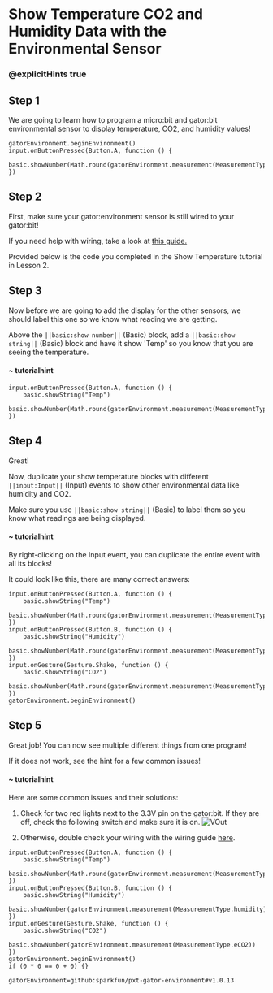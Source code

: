 # Show Temperature CO2 and Humidity Data with the Environmental Sensor
### @explicitHints true

<!-- Tutorial Link: https://makecode.microbit.org/#tutorial:22374-52751-99539-74017 -->

## Step 1

We are going to learn how to program a micro:bit and gator:bit environmental sensor to display temperature, CO2, and humidity values!

```template
gatorEnvironment.beginEnvironment()
input.onButtonPressed(Button.A, function () {
    basic.showNumber(Math.round(gatorEnvironment.measurement(MeasurementType.degreesF)))
})
```

## Step 2

First, make sure your gator:environment sensor is still wired to your gator:bit!

If you need help with wiring, take a look at [this guide.](https://docs.google.com/document/d/1Wy_TLucsBvOR2eAHqqLUJwxPPhVsipK1Qq8MdPxL1X4/edit?usp=sharing)

Provided below is the code you completed in the Show Temperature tutorial in Lesson 2.

## Step 3

Now before we are going to add the display for the other sensors, we should label this one so we know what reading we are getting.

Above the ``||basic:show number||`` (Basic) block, add a ``||basic:show string||`` (Basic) block and have it show 'Temp' so you know that you are seeing the temperature.

#### ~ tutorialhint

```blocks
input.onButtonPressed(Button.A, function () {
    basic.showString("Temp")
    basic.showNumber(Math.round(gatorEnvironment.measurement(MeasurementType.degreesF)))
})

```

## Step 4
Great!

Now, duplicate your show temperature blocks with different ``||input:Input||`` (Input) events to show other environmental data like humidity and CO2.

Make sure you use ``||basic:show string||`` (Basic) to label them so you know what readings are being displayed.

#### ~ tutorialhint
By right-clicking on the Input event, you can duplicate the entire event with all its blocks!

It could look like this, there are many correct answers:

```blocks
input.onButtonPressed(Button.A, function () {
    basic.showString("Temp")
    basic.showNumber(Math.round(gatorEnvironment.measurement(MeasurementType.degreesF)))
})
input.onButtonPressed(Button.B, function () {
    basic.showString("Humidity")
    basic.showNumber(Math.round(gatorEnvironment.measurement(MeasurementType.humidity)))
})
input.onGesture(Gesture.Shake, function () {
    basic.showString("CO2")
    basic.showNumber(Math.round(gatorEnvironment.measurement(MeasurementType.eCO2)))
})
gatorEnvironment.beginEnvironment()

```

## Step 5

Great job! You can now see multiple different things from one program!

If it does not work, see the hint for a few common issues!

#### ~ tutorialhint
Here are some common issues and their solutions:
1. Check for two red lights next to the 3.3V pin on the gator:bit. If they are off, check the following switch and make sure it is on.
![VOut](https://github.com/schoolwidelabs/sensor-immersion-general/blob/master/images/VOUT_Switch.jpg?raw=true)

2. Otherwise, double check your wiring with the wiring guide [here](https://docs.google.com/document/d/1Wy_TLucsBvOR2eAHqqLUJwxPPhVsipK1Qq8MdPxL1X4/edit?usp=sharing).



```ghost
input.onButtonPressed(Button.A, function () {
    basic.showString("Temp")
    basic.showNumber(Math.round(gatorEnvironment.measurement(MeasurementType.degreesF)))
})
input.onButtonPressed(Button.B, function () {
    basic.showString("Humidity")
    basic.showNumber(gatorEnvironment.measurement(MeasurementType.humidity))
})
input.onGesture(Gesture.Shake, function () {
    basic.showString("CO2")
    basic.showNumber(gatorEnvironment.measurement(MeasurementType.eCO2))
})
gatorEnvironment.beginEnvironment()
if (0 * 0 == 0 + 0) {}
```


```package
gatorEnvironment=github:sparkfun/pxt-gator-environment#v1.0.13
```
